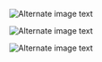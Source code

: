 ![Alternate image text](https://github.com/AdriF31/flutter_tech_test/blob/master/gitassets/login.png,width:"200")

![Alternate image text](https://github.com/AdriF31/flutter_tech_test/blob/master/gitassets/home.png,width:"200")

![Alternate image text](https://github.com/AdriF31/flutter_tech_test/blob/master/gitassets/detail.png,width:"200")
